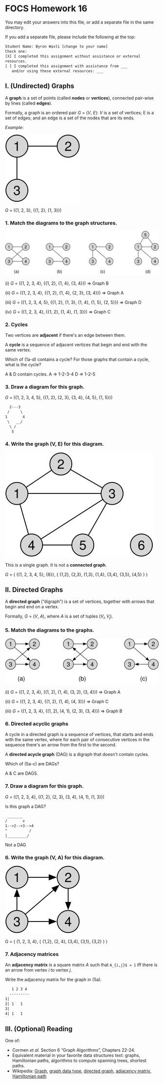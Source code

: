 # FOCS Homework 16

You may edit your answers into this file, or add a separate file in the same directory.

If you add a separate file, please include the following at the top:

```
Student Name: Byron Wasti [change to your name]
Check one:
[X] I completed this assignment without assistance or external resources.
[ ] I completed this assignment with assistance from ___
   and/or using these external resources: ___
```

## I. (Undirected) Graphs

A **graph** is a set of points (called **nodes** or **vertices**), connected pair-wise by lines (called **edges**).

Formally, a graph is an ordered pair *G* = (*V*, *E*): *V* is a set of vertices; E is a set of edges; and an edge is a set of the nodes that are its ends.

*Example*:

![](images/graph-example.svg)

*G* = ({1, 2, 3}, {{1, 2}, {1, 3}})

### 1. Match the diagrams to the graph structures.

![](images/graphs.svg)

(i) *G* = ({1, 2, 3, 4}, {{1, 2}, {1, 4}, {3, 4}}) => Graph B

(ii) *G* = ({1, 2, 3, 4}, {{1, 2}, {1, 4}, {2, 3}, {3, 4}}) => Graph A

(iii) *G* = ({1, 2, 3, 4, 5}, {{1, 2}, {1, 3}, {1, 4}, {1, 5}, {2, 5}}) => Graph D

(iv) *G* = ({1, 2, 3, 4}, {{1, 2}, {1, 4}, {1, 3}}) => Graph C

### 2. Cycles

Two vertices are **adjacent** if there's an edge between them.

A **cycle** is a sequence of adjacent vertices that begin and end with the same vertex.

Which of (1a-d) contains a cycle? For those graphs that contain a cycle, what is the cycle?

A & D contain cycles.
A => 1-2-3-4
D => 1-2-5

### 3. Draw a diagram for this graph.

*G* = ({1, 2, 3, 4, 5}, {{1, 2}, {2, 3}, {3, 4}, {4, 5}, {1, 5}})

```
  2---3
 /     \
1       4
 \   __/
  \ /
   5
```


### 4. Write the graph (V, E) for this diagram.

![](images/graph.svg)

This is a single graph. It is not a **connected graph**.

*G* = ( {{1, 2, 3, 4, 5}, {6}}, { {1,2}, {2,3}, {1,3}, {1,4}, {3,4}, {3,5}, {4,5} } )

## II. Directed Graphs

A **directed graph** (“digraph”) is a set of vertices, together with arrows that begin and end on a vertex.

Formally, *G* = (*V*, *A*), where *A* is a set of tuples $(V_i, V_j)$.

### 5. Match the diagrams to the graphs.

![](images/digraphs.svg)

(i) *G* = ({1, 2, 3, 4}, {(1, 2), (1, 4), (3, 2), (3, 4)}) => Graph A

(ii) *G* = ({1, 2, 3, 4}, {(1, 2), (1, 4), (4, 3)}) => Graph C

(iii) *G* = ({1, 2, 3, 4}, {(1, 2), (4, 1), (2, 3), (3, 4)}) => Graph B

### 6. Directed acyclic graphs

A cycle in a directed graph is a sequence of vertices, that starts and ends with the same vertex, where for each pair of consecutive vertices in the sequence there's an arrow from the first to the second.

A **directed acycle graph** (DAG) is a digraph that doesn't contain cycles.

Which of (5a-c) are DAGs?

A & C are DAGS.

### 7. Draw a diagram for this graph.

*G* = ({1, 2, 3, 4}, {(1, 2), (2, 3), (3, 4), (4, 1), (1, 3)})

Is this graph a DAG?

```
 _______
/       v
1-->2-->3-->4
^          /
|_________/
```

Not a DAG

### 6. Write the graph (V, A) for this diagram.

![](images/digraph.svg)

G = ( {1, 2, 3, 4}, { {1,2}, {2, 4}, {3,4}, {3,1}, {3,2} } )


### 7. Adjacency matrices 

An **adjacency matrix** is a square matrix *A* such that `A_{i,j}$ = 1` iff there is an arrow from vertex *i* to vertex *j*.

Write the adjacency matrix for the graph in (5a).

```
   1 2 3 4
  ---------
1|         
2| 1   1   
3|          
4| 1   1    
```



## III. (Optional) Reading

One of:

* Cormen *et al.* Section 6 “Graph Algorithms”, Chapters 22-24.
* Equivalent material in your favorite data structures text: graphs, Hamiltonian paths, algorithms to compute spanning trees, shortest paths.
* Wikipedia: [Graph](https://en.wikipedia.org/wiki/Graph_(discrete_mathematics)), [graph data type](https://en.wikipedia.org/wiki/Graph_(abstract_data_type)), [directed graph](https://en.wikipedia.org/wiki/Directed_graph), [adjacency matrix](https://en.wikipedia.org/wiki/Adjacency_matrix), [Hamiltonian path](https://en.wikipedia.org/wiki/Hamiltonian_path)


